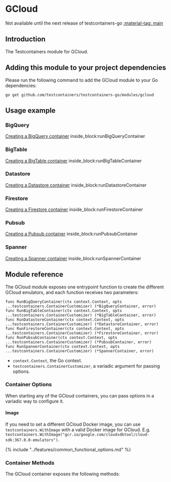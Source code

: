 # GCloud

Not available until the next release of testcontainers-go <a href="https://github.com/testcontainers/testcontainers-go"><span class="tc-version">:material-tag: main</span></a>

## Introduction

The Testcontainers module for GCloud.

## Adding this module to your project dependencies

Please run the following command to add the GCloud module to your Go dependencies:

```
go get github.com/testcontainers/testcontainers-go/modules/gcloud
```

## Usage example

### BigQuery

<!--codeinclude-->
[Creating a BigQuery container](../../modules/gcloud/examples_test.go) inside_block:runBigQueryContainer
<!--/codeinclude-->

### BigTable

<!--codeinclude-->
[Creating a BigTable container](../../modules/gcloud/examples_test.go) inside_block:runBigTableContainer
<!--/codeinclude-->

### Datastore

<!--codeinclude-->
[Creating a Datastore container](../../modules/gcloud/examples_test.go) inside_block:runDatastoreContainer
<!--/codeinclude-->

### Firestore

<!--codeinclude-->
[Creating a Firestore container](../../modules/gcloud/examples_test.go) inside_block:runFirestoreContainer
<!--/codeinclude-->

### Pubsub

<!--codeinclude-->
[Creating a Pubsub container](../../modules/gcloud/examples_test.go) inside_block:runPubsubContainer
<!--/codeinclude-->

### Spanner

<!--codeinclude-->
[Creating a Spanner container](../../modules/gcloud/examples_test.go) inside_block:runSpannerContainer
<!--/codeinclude-->

## Module reference

The GCloud module exposes one entrypoint function to create the different GCloud emulators, and each function receives two parameters:

```golang
func RunBigQueryContainer(ctx context.Context, opts ...testcontainers.ContainerCustomizer) (*BigQueryContainer, error)
func RunBigTableContainer(ctx context.Context, opts ...testcontainers.ContainerCustomizer) (*BigTableContainer, error)
func RunDatastoreContainer(ctx context.Context, opts ...testcontainers.ContainerCustomizer) (*DatastoreContainer, error)
func RunFirestoreContainer(ctx context.Context, opts ...testcontainers.ContainerCustomizer) (*FirestoreContainer, error)
func RunPubsubContainer(ctx context.Context, opts ...testcontainers.ContainerCustomizer) (*PubsubContainer, error)
func RunSpannerContainer(ctx context.Context, opts ...testcontainers.ContainerCustomizer) (*SpannerContainer, error)
```

- `context.Context`, the Go context.
- `testcontainers.ContainerCustomizer`, a variadic argument for passing options.

### Container Options

When starting any of the GCloud containers, you can pass options in a variadic way to configure it.

#### Image

If you need to set a different GCloud Docker image, you can use `testcontainers.WithImage` with a valid Docker image
for GCloud. E.g. `testcontainers.WithImage("gcr.io/google.com/cloudsdktool/cloud-sdk:367.0.0-emulators")`.

{% include "../features/common_functional_options.md" %}

### Container Methods

The GCloud container exposes the following methods:
